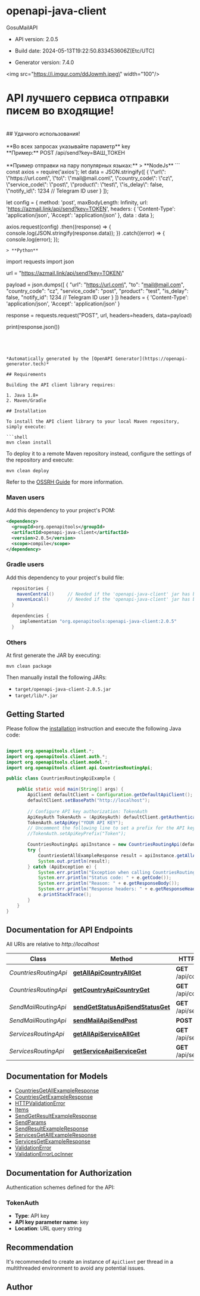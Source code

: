 # openapi-java-client

GosuMailAPI

- API version: 2.0.5

- Build date: 2024-05-13T19:22:50.833453606Z[Etc/UTC]

- Generator version: 7.4.0

<img src=\"https://i.imgur.com/ddJowmh.jpeg\" width=\"100\"/>
<br/>
# API лучшего сервиса отправки писем во входящие!
<br/>
## Удачного использования!
<br/>
<br/>
**Во всех запросах указывайте параметр** key
<br/>
**Пример:** POST /api/send?key=ВАШ_ТОКЕН
<br/>
<br/>
**Пример отправки на пару популярных языках:**
> **NodeJs**
```
const axios = require('axios');
  let data = JSON.stringify([
    {
      \"url\": \"https://url.com\",
      \"to\": \"mail@mail.com\",
      \"country_code\": \"cz\",
      \"service_code\": \"post\",
      \"product\": \"test\",
      \"is_delay\": false,
      \"notify_id\": 1234 // Telegram ID user 
    }
  ]);

  let config = {
    method: 'post',
    maxBodyLength: Infinity,
    url: 'https://azmail.link/api/send?key=TOKEN',
    headers: { 
      'Content-Type': 'application/json', 
      'Accept': 'application/json'
    },
    data : data
  };

  axios.request(config)
  .then((response) => {
    console.log(JSON.stringify(response.data));
  })
  .catch((error) => {
    console.log(error);
  });
```
> **Python**
```
import requests
import json

url = \"https://azmail.link/api/send?key=TOKEN\"

payload = json.dumps([
    {
      \"url\": \"https://url.com\",
      \"to\": \"mail@mail.com\",
      \"country_code\": \"cz\",
      \"service_code\": \"post\",
      \"product\": \"test\",
      \"is_delay\": false,
      \"notify_id\": 1234 // Telegram ID user 
    }
])
headers = {
  'Content-Type': 'application/json',
  'Accept': 'application/json'
}

response = requests.request(\"POST\", url, headers=headers, data=payload)

print(response.json())
```




*Automatically generated by the [OpenAPI Generator](https://openapi-generator.tech)*

## Requirements

Building the API client library requires:

1. Java 1.8+
2. Maven/Gradle

## Installation

To install the API client library to your local Maven repository, simply execute:

```shell
mvn clean install
```

To deploy it to a remote Maven repository instead, configure the settings of the repository and execute:

```shell
mvn clean deploy
```

Refer to the [OSSRH Guide](http://central.sonatype.org/pages/ossrh-guide.html) for more information.

### Maven users

Add this dependency to your project's POM:

```xml
<dependency>
  <groupId>org.openapitools</groupId>
  <artifactId>openapi-java-client</artifactId>
  <version>2.0.5</version>
  <scope>compile</scope>
</dependency>
```

### Gradle users

Add this dependency to your project's build file:

```groovy
  repositories {
    mavenCentral()     // Needed if the 'openapi-java-client' jar has been published to maven central.
    mavenLocal()       // Needed if the 'openapi-java-client' jar has been published to the local maven repo.
  }

  dependencies {
     implementation "org.openapitools:openapi-java-client:2.0.5"
  }
```

### Others

At first generate the JAR by executing:

```shell
mvn clean package
```

Then manually install the following JARs:

- `target/openapi-java-client-2.0.5.jar`
- `target/lib/*.jar`

## Getting Started

Please follow the [installation](#installation) instruction and execute the following Java code:

```java

import org.openapitools.client.*;
import org.openapitools.client.auth.*;
import org.openapitools.client.model.*;
import org.openapitools.client.api.CountriesRoutingApi;

public class CountriesRoutingApiExample {

    public static void main(String[] args) {
        ApiClient defaultClient = Configuration.getDefaultApiClient();
        defaultClient.setBasePath("http://localhost");
        
        // Configure API key authorization: TokenAuth
        ApiKeyAuth TokenAuth = (ApiKeyAuth) defaultClient.getAuthentication("TokenAuth");
        TokenAuth.setApiKey("YOUR API KEY");
        // Uncomment the following line to set a prefix for the API key, e.g. "Token" (defaults to null)
        //TokenAuth.setApiKeyPrefix("Token");

        CountriesRoutingApi apiInstance = new CountriesRoutingApi(defaultClient);
        try {
            CountriesGetAllExampleResponse result = apiInstance.getAllApiCountryAllGet();
            System.out.println(result);
        } catch (ApiException e) {
            System.err.println("Exception when calling CountriesRoutingApi#getAllApiCountryAllGet");
            System.err.println("Status code: " + e.getCode());
            System.err.println("Reason: " + e.getResponseBody());
            System.err.println("Response headers: " + e.getResponseHeaders());
            e.printStackTrace();
        }
    }
}

```

## Documentation for API Endpoints

All URIs are relative to *http://localhost*

Class | Method | HTTP request | Description
------------ | ------------- | ------------- | -------------
*CountriesRoutingApi* | [**getAllApiCountryAllGet**](docs/CountriesRoutingApi.md#getAllApiCountryAllGet) | **GET** /api/country/all | Get All
*CountriesRoutingApi* | [**getCountryApiCountryGet**](docs/CountriesRoutingApi.md#getCountryApiCountryGet) | **GET** /api/country | Get Country
*SendMailRoutingApi* | [**sendGetStatusApiSendStatusGet**](docs/SendMailRoutingApi.md#sendGetStatusApiSendStatusGet) | **GET** /api/send/status | Send Get Status
*SendMailRoutingApi* | [**sendMailApiSendPost**](docs/SendMailRoutingApi.md#sendMailApiSendPost) | **POST** /api/send | Send Mail
*ServicesRoutingApi* | [**getAllApiServiceAllGet**](docs/ServicesRoutingApi.md#getAllApiServiceAllGet) | **GET** /api/service/all | Get All
*ServicesRoutingApi* | [**getServiceApiServiceGet**](docs/ServicesRoutingApi.md#getServiceApiServiceGet) | **GET** /api/service | Get Service


## Documentation for Models

 - [CountriesGetAllExampleResponse](docs/CountriesGetAllExampleResponse.md)
 - [CountriesGetExampleResponse](docs/CountriesGetExampleResponse.md)
 - [HTTPValidationError](docs/HTTPValidationError.md)
 - [Items](docs/Items.md)
 - [SendGetResultExampleResponse](docs/SendGetResultExampleResponse.md)
 - [SendParams](docs/SendParams.md)
 - [SendResultExampleResponse](docs/SendResultExampleResponse.md)
 - [ServicesGetAllExampleResponse](docs/ServicesGetAllExampleResponse.md)
 - [ServicesGetExampleResponse](docs/ServicesGetExampleResponse.md)
 - [ValidationError](docs/ValidationError.md)
 - [ValidationErrorLocInner](docs/ValidationErrorLocInner.md)


<a id="documentation-for-authorization"></a>
## Documentation for Authorization


Authentication schemes defined for the API:
<a id="TokenAuth"></a>
### TokenAuth


- **Type**: API key
- **API key parameter name**: key
- **Location**: URL query string


## Recommendation

It's recommended to create an instance of `ApiClient` per thread in a multithreaded environment to avoid any potential issues.

## Author



